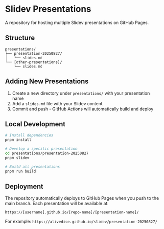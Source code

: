 # Slidev Presentations

A repository for hosting multiple Slidev presentations on GitHub Pages.

## Structure

```
presentations/
├── presentation-20250827/
│   └── slides.md
└── [other-presentations]/
    └── slides.md
```

## Adding New Presentations

1. Create a new directory under `presentations/` with your presentation name
2. Add a `slides.md` file with your Slidev content
3. Commit and push - GitHub Actions will automatically build and deploy

## Local Development

```bash
# Install dependencies
pnpm install

# Develop a specific presentation
cd presentations/presentation-20250827
pnpm slidev

# Build all presentations
pnpm run build
```

## Deployment

The repository automatically deploys to GitHub Pages when you push to the main branch. Each presentation will be available at:

```
https://[username].github.io/[repo-name]/[presentation-name]/
```

For example: `https://alivedise.github.io/slidev/presentation-20250827/`